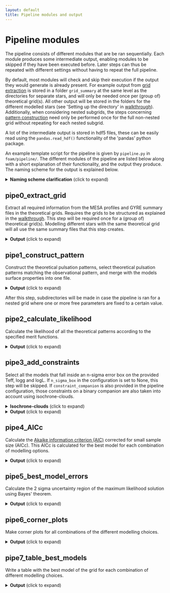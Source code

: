 ```yaml
---
layout: default
title: Pipeline modules and output
---
```

# Pipeline modules

The pipeline consists of different modules that are be ran sequentially. Each module produces some intermediate output, enabling modules to be skipped if they have been executed before.
Later steps can thus be repeated with different settings without having to repeat the full pipeline.

By default, most modules will check and skip their execution if the output they would generate is already present. For example output from [grid extraction](#pipe0_extract_grid) is stored in a folder `grid_summary` at the same level as the directories for separate stars, and will only be needed once per (group of) theoretical grid(s). All other output will be stored in the folders for the different modelled stars (see 'Setting up the directory' in [walkthrough](./Walkthrough.md)).
Additionally, when considering nested subgrids, the steps concerning [pattern construction](#pipe1_construct_pattern) need only be performed once for the full non-nested grid without repeating for each nested subgrid.

A lot of the intermediate output is stored in hdf5 files, these can be easily read using the `pandas.read_hdf()` functionality of the 'pandas' python package.

An example template script for the pipeline is given by `pipeline.py` in `foam/pipeline/`.
The different modules of the pipeline are listed below along with a short explanation of their functionality, and the output they produce. The naming scheme for the output is explained below.

<details>
<summary> <b>Naming scheme clarification</b> (click to expand) </summary> <br>

Each word in the filenames enclosed by {} indicates that it is replaced by a value to indicate certain configuration settings. A short overview is given here:
- `rotation_gyre` the rotational frequency used in the GYRE computations in d^-1
- `kval` meridional degree (k value) of the mode ID (k,m) used in GYRE
- `mval` azimuthal order (m value) of the mode ID (k,m) used in GYRE
- `grid` the name of the specific theoretical grid used.
- `star` the name of the modelled star.
- `observable` indicates if periods or frequencies are used to construct the patterns
- `merit_function` the merit function used to calculate goodness of fit, Mahalanobis Distance is abbreviated to MD, and reduced chi-squared is abbreviated to chi2
- `method` the method used to generate the theoretical frequency patterns to match the observed pattern.
- `suffix_observables` the asteroseismic obsevable used in the merit function. Period, period spacing, and frequency will be abbreviated as P, dP, and f, respectively. Contains '+extra' in case more observables are used in addition to the asteroseismic one. 
- `n_sigma_box` size in standard deviations of the box with models accepted as solutions compatible with the surface properties (logTeff, logL, logg ... ).
</details>

## pipe0_extract_grid
Extract all required information from the MESA profiles and GYRE summary files in the theoretical grids.
Requires the grids to be structured as explained in the [walkthrough](./Walkthrough.md).
This step will be required once for a (group of) theoretical grid(s). Modelling different stars with the same theoretical grid will all use the same summary files that this step creates.

<details>
<summary> <b>Output</b> (click to expand) </summary> <br>

 The `grid_summary/` folder will be created one directory level upwards from the `pipeline.py` script to store
- `surfaceGrid_{grid}.hdf`: the info extracted from the MESA profiles.
- `pulsationGrid_{grid}_rot{rotation_gyre}_k{kval}m{mval}.hdf`: the pulsation information from the GYRE summary files.
</details>

## pipe1_construct_pattern        
Construct the theoretical pulsation patterns, select theoretical pulsation patterns matching the observational pattern, and merge with the models surface properties into one file.
<details>
<summary> <b>Output</b> (click to expand) </summary> <br>

Creates folder `extracted_freqs/` to store
- `{observable}_{star}_{grid}_{method}.hdf`: a table with optimised rotation rate (and its error), model parameters, and theoretical frequencies that are matched to the observations.
- `surface+{observable}_{star}_{grid}_{method}.hdf`: the same table combined with the surface properties (logTeff, logL, logg ... ) of the models.
</details>

After this step, subdirectories will be made in case the pipeline is ran for a nested grid where one or more free parameters are fixed to a certain value.

## pipe2_calculate_likelihood     
Calculate the likelihood of all the theoretical patterns according to the specified merit functions.
<details>
<summary> <b>Output</b> (click to expand) </summary> <br>

Creates folder `V_matrix` to store
- `{star}_determinant_conditionNr.tsv`, which holds for each chosen combination of modelling options the condition number of the variance-covariance matrix, and the natural logarithm of the determinant of this matrix (`ln(det(V))`).
- Figures showing the variance-covariance matrices named `{star}_{grid}_{method}_{merit_function}_{suffix_observables}.png`.

Creates folder `meritvalues/` to store
- `{star}_{grid}_{method}_{merit_function}_{suffix_observables}.hdf`: table with the meritvalue assigned by the used merit function, optimised rotation rate, model parameters, and the surface properties (logTeff, logL, logg ...).

</details>

## pipe3_add_constraints
Select all the models that fall inside an n-sigma error box on the provided Teff, logg and logL. If `n_sigma_box` in the configuration is set to None, this step will be skipped. If `constraint_companion` is also provided in the pipeline configuration, those constraints on a binary companion are also taken into account using isochrone-clouds. 
<details>
<summary> <b>Isochrone-clouds</b> (click to expand) </summary> <br>
An isochrone-cloud of a model is made up of all models that have the same metallicity, an age equal within 1 timestep, and whose mass is compatible witin the error margin of the observed mass ratio. (However other parameters can differ between models, e.g. internal mixing processes).
The model of the pulsating star must be compatible with it's observed Teff, logg and logL, while the at least one of the models in its isochrone-cloud must be compatible with the companion's observed Teff, logg and logL.
</details>
<details>

<summary> <b>Output</b> (click to expand) </summary> <br>

Creates folder `{n_sigma_box}sigmaBox_meritvalues/` to store
- `{star}_{grid}_{method}_{merit_function}_{suffix_observables}.hdf`: same table as in the [previous step](#pipe2_calculate_likelihood), but only listing the selected models that agree with the n-sigma error box.
(Table with the meritvalue assigned by the used merit function, optimised rotation rate, model parameters, and the surface properties (logTeff, logL, logg ...).)

</details>

## pipe4_AICc                     
Calculate the [Akaike information criterion (AIC)](https://en.wikipedia.org/wiki/Akaike_information_criterion) corrected for small sample size (AICc).
This AICc is calculated for the best model for each combination of modelling options.
<details>
<summary> <b>Output</b> (click to expand) </summary> <br>

Creates folder `{n_sigma_box}sigmaBox_output_tables/` to store
- `{star}_AICc_values_{merit_function}.tsv`: the AICc value of the best model for each chosen combination of modelling options. If the merit function is the Mahalanobis Distance, the condition number of the variance-covariance matrix and the natural logarithm of the determinant of this matrix (`ln(det(V))`) are listed as well.
</details>

## pipe5_best_model_errors        
Calculate the 2 sigma uncertainty region of the maximum likelihood solution using Bayes' theorem.
<details>
<summary> <b>Output</b> (click to expand) </summary> <br>

In folder `{n_sigma_box}sigmaBox_meritvalues/`
- `{star}_{grid}_{method}_{merit_function}_{suffix_observables}_2sigma-error-ellipse.hdf`: same as in [add constraints](#pipe3_add_constraints), but only listing the selected models that fall within the 2 sigma error ellipse according to Bayes' theorem.
</details>

## pipe6_corner_plots             
Make corner plots for all combinations of the different modelling choices.
<details>
<summary> <b>Output</b> (click to expand) </summary> <br>

Creates folder `{n_sigma_box}sigmaBox_cornerplots/` to store
- `{star}_{grid}_{method}_{merit_function}_{suffix_observables}.png`: cornerplot with the parameters in the grid and the rotation. The 50% best models are shown, colour-coded according to the log of their merit function value. Models in colour fall within the 2 sigma error ellipse, while those in greyscale fall outside of it. Figures on the diagonal show binned parameter distributions of the models in the error ellipse, and the panel at the top right shows an Hertzsprung-Russell (HR) diagram with 1 and 3 sigma observational error boxes. (The HR diagram is replaced by a Kiel diagram in case the observed logL is not provided but logg is.)
</details>

## pipe7_table_best_models
Write a table with the best model of the grid for each combination of different modelling choices.
<details>
<summary> <b>Output</b> (click to expand) </summary> <br>

In folder `{n_sigma_box}sigmaBox_output_tables/` 
- `{star}_best-model-table_{merit_function}.txt`: text file containing the best model parameters for each combination of the chosen theoretical grid, seismic observables, and pattern construction methods. These three things are listed first, followed by the grid parameters, the optimal rotation rate of this model, the value of the merit function, and the value of the AICc for this merit function.
</details>
